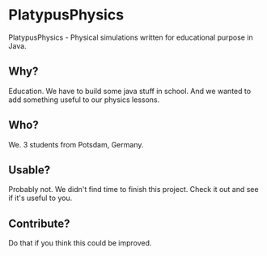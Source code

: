 # PlatypusPhysics
PlatypusPhysics - Physical simulations written for educational purpose in Java.

## Why?
Education. We have to build some java stuff in school. And we wanted to add something useful to our physics lessons. 

## Who?
We. 3 students from Potsdam, Germany.

## Usable?
Probably not. We didn't find time to finish this project. Check it out and see if it's useful to you. 

## Contribute?
Do that if you think this could be improved. 


